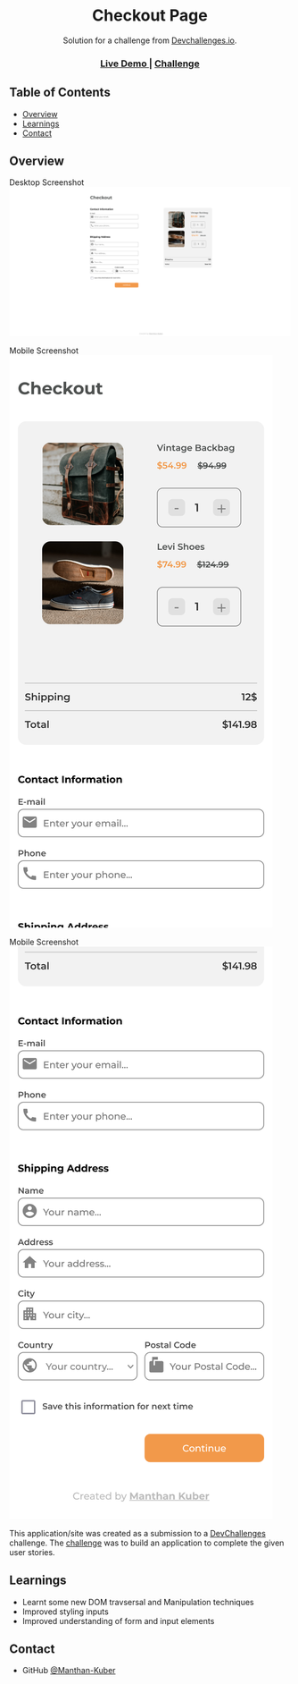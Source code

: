 <!-- Please update value in the {}  -->

<h1 align="center">Checkout Page</h1>

<div align="center">
   Solution for a challenge from  <a href="http://devchallenges.io" target="_blank">Devchallenges.io</a>.
</div>

<div align="center">
  <h3>
    <a href="https://manthan-kuber.github.io/Checkout-page/">
      Live Demo
    </a>
    <span> | </span>
    <a href="https://devchallenges.io/challenges/0J1NxxGhOUYVqihwegfO">
      Challenge
    </a>
  </h3>
</div>

<!-- TABLE OF CONTENTS -->

## Table of Contents

- [Overview](#overview)
- [Learnings](#learnings)
- [Contact](#contact)

<!-- OVERVIEW -->

## Overview

Desktop Screenshot
![screenshot](deskSS.png)

Mobile Screenshot
![screenshot](mobSS1.png)

Mobile Screenshot
![screenshot](mobSS2.png)

This application/site was created as a submission to a [DevChallenges](https://devchallenges.io/challenges) challenge. The [challenge](https://devchallenges.io/challenges/OEKdUZ6xs0h99C38XVht) was to build an application to complete the given user stories.

## Learnings

- Learnt some new DOM travsersal and Manipulation techniques
- Improved styling inputs
- Improved understanding of form and input elements

## Contact

- GitHub [@Manthan-Kuber](https://github.com/Manthan-Kuber)

